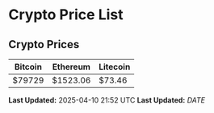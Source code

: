 # Crypto Price List

## Crypto Prices
| Bitcoin | Ethereum | Litecoin |
| ------- | -------- | -------- |
| $79729 | $1523.06 | $73.46 |
**Last Updated:** 2025-04-10 21:52 UTC
**Last Updated:** $DATE$
